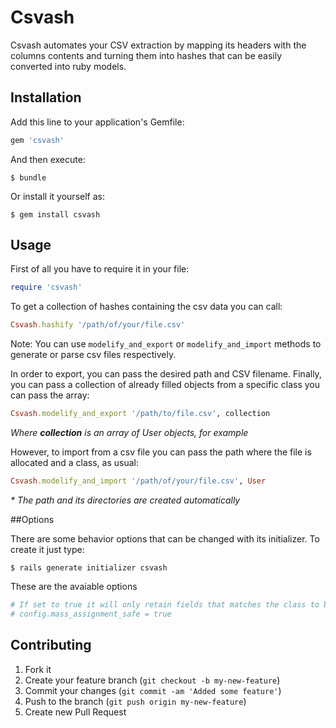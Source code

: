 # Csvash

Csvash automates your CSV extraction by mapping its headers with the columns contents and turning them into hashes that can be easily converted into ruby models.

## Installation

Add this line to your application's Gemfile:

```ruby
gem 'csvash'
```

And then execute:

```
$ bundle
```

Or install it yourself as:

```
$ gem install csvash
```

## Usage

First of all you have to require it in your file:

```ruby
require 'csvash'
```

To get a collection of hashes containing the csv data you can call:

```ruby
Csvash.hashify '/path/of/your/file.csv'
```

Note: You can use `modelify_and_export` or `modelify_and_import` methods to generate or parse csv files respectively.

In order to export, you can pass the desired path and CSV filename. Finally, you can pass a collection of already filled objects from a specific class you can pass the array:

```ruby
Csvash.modelify_and_export '/path/to/file.csv', collection
```

_Where **collection** is an array of User objects, for example_

However, to import from a csv file you can pass the path where the file is allocated and a class, as usual:

```ruby
Csvash.modelify_and_import '/path/of/your/file.csv', User
```

_* The path and its directories are created automatically_

##Options

There are some behavior options that can be changed with its initializer. To create it just type:

```
$ rails generate initializer csvash
```

These are the avaiable options

```ruby
# If set to true it will only retain fields that matches the class to be filled. Default is false.
# config.mass_assignment_safe = true
```

## Contributing

1. Fork it
2. Create your feature branch (`git checkout -b my-new-feature`)
3. Commit your changes (`git commit -am 'Added some feature'`)
4. Push to the branch (`git push origin my-new-feature`)
5. Create new Pull Request